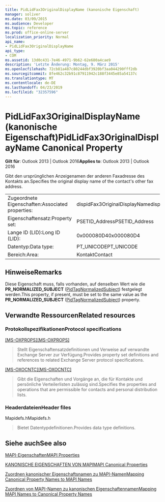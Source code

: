 ```yaml
---
title: PidLidFax3OriginalDisplayName (kanonische Eigenschaft)
manager: soliver
ms.date: 03/09/2015
ms.audience: Developer
ms.topic: reference
ms.prod: office-online-server
localization_priority: Normal
api_name:
- PidLidFax3OriginalDisplayName
api_type:
- COM
ms.assetid: 13d0c431-7e46-4971-9b62-62e680a4cae9
description: 'Letzte Änderung: Montag, 9. März 2015'
ms.openlocfilehash: 72cb81a487c80244dbf3920bf3aa044290fff2db
ms.sourcegitcommit: 8fe462c32b91c87911942c188f3445e85a54137c
ms.translationtype: MT
ms.contentlocale: de-DE
ms.lasthandoff: 04/23/2019
ms.locfileid: "32357596"
---
```

# <a name="pidlidfax3originaldisplayname-canonical-property"></a><span data-ttu-id="9343e-103">PidLidFax3OriginalDisplayName (kanonische Eigenschaft)</span><span class="sxs-lookup"><span data-stu-id="9343e-103">PidLidFax3OriginalDisplayName Canonical Property</span></span>

  
  
<span data-ttu-id="9343e-104">**Gilt für**: Outlook 2013 | Outlook 2016</span><span class="sxs-lookup"><span data-stu-id="9343e-104">**Applies to**: Outlook 2013 | Outlook 2016</span></span> 
  
<span data-ttu-id="9343e-105">Gibt den ursprünglichen Anzeigenamen der anderen Faxadresse des Kontakts an.</span><span class="sxs-lookup"><span data-stu-id="9343e-105">Specifies the original display name of the contact's other fax address.</span></span>
  
|||
|:-----|:-----|
|<span data-ttu-id="9343e-106">Zugeordnete Eigenschaften:</span><span class="sxs-lookup"><span data-stu-id="9343e-106">Associated properties:</span></span>  <br/> |<span data-ttu-id="9343e-107">dispidFax3OriginalDisplayName</span><span class="sxs-lookup"><span data-stu-id="9343e-107">dispidFax3OriginalDisplayName</span></span>  <br/> |
|<span data-ttu-id="9343e-108">Eigenschaftensatz:</span><span class="sxs-lookup"><span data-stu-id="9343e-108">Property set:</span></span>  <br/> |<span data-ttu-id="9343e-109">PSETID_Address</span><span class="sxs-lookup"><span data-stu-id="9343e-109">PSETID_Address</span></span>  <br/> |
|<span data-ttu-id="9343e-110">Lange ID (LID):</span><span class="sxs-lookup"><span data-stu-id="9343e-110">Long ID (LID):</span></span>  <br/> |<span data-ttu-id="9343e-111">0x000080D4</span><span class="sxs-lookup"><span data-stu-id="9343e-111">0x000080D4</span></span>  <br/> |
|<span data-ttu-id="9343e-112">Datentyp:</span><span class="sxs-lookup"><span data-stu-id="9343e-112">Data type:</span></span>  <br/> |<span data-ttu-id="9343e-113">PT_UNICODE</span><span class="sxs-lookup"><span data-stu-id="9343e-113">PT_UNICODE</span></span>  <br/> |
|<span data-ttu-id="9343e-114">Bereich:</span><span class="sxs-lookup"><span data-stu-id="9343e-114">Area:</span></span>  <br/> |<span data-ttu-id="9343e-115">Kontakt</span><span class="sxs-lookup"><span data-stu-id="9343e-115">Contact</span></span>  <br/> |
   
## <a name="remarks"></a><span data-ttu-id="9343e-116">Hinweise</span><span class="sxs-lookup"><span data-stu-id="9343e-116">Remarks</span></span>

<span data-ttu-id="9343e-117">Diese Eigenschaft muss, falls vorhanden, auf denselben Wert wie die **PR_NORMALIZED_SUBJECT** ([PidTagNormalizedSubject](pidtagnormalizedsubject-canonical-property.md)) festgelegt werden.</span><span class="sxs-lookup"><span data-stu-id="9343e-117">This property, if present, must be set to the same value as the **PR_NORMALIZED_SUBJECT** ([PidTagNormalizedSubject](pidtagnormalizedsubject-canonical-property.md)) property.</span></span>
  
## <a name="related-resources"></a><span data-ttu-id="9343e-118">Verwandte Ressourcen</span><span class="sxs-lookup"><span data-stu-id="9343e-118">Related resources</span></span>

### <a name="protocol-specifications"></a><span data-ttu-id="9343e-119">Protokollspezifikationen</span><span class="sxs-lookup"><span data-stu-id="9343e-119">Protocol specifications</span></span>

<span data-ttu-id="9343e-120">[[MS-OXPROPS]](https://msdn.microsoft.com/library/f6ab1613-aefe-447d-a49c-18217230b148%28Office.15%29.aspx)</span><span class="sxs-lookup"><span data-stu-id="9343e-120">[[MS-OXPROPS]](https://msdn.microsoft.com/library/f6ab1613-aefe-447d-a49c-18217230b148%28Office.15%29.aspx)</span></span>
  
> <span data-ttu-id="9343e-121">Stellt Eigenschaftensatzdefinitionen und Verweise auf verwandte Exchange Server zur Verfügung.</span><span class="sxs-lookup"><span data-stu-id="9343e-121">Provides property set definitions and references to related Exchange Server protocol specifications.</span></span>
    
<span data-ttu-id="9343e-122">[[MS-OXOCNTC]](https://msdn.microsoft.com/library/9b636532-9150-4836-9635-9c9b756c9ccf%28Office.15%29.aspx)</span><span class="sxs-lookup"><span data-stu-id="9343e-122">[[MS-OXOCNTC]](https://msdn.microsoft.com/library/9b636532-9150-4836-9635-9c9b756c9ccf%28Office.15%29.aspx)</span></span>
  
> <span data-ttu-id="9343e-123">Gibt die Eigenschaften und Vorgänge an, die für Kontakte und persönliche Verteilerlisten zulässig sind.</span><span class="sxs-lookup"><span data-stu-id="9343e-123">Specifies the properties and operations that are permissible for contacts and personal distribution lists.</span></span>
    
### <a name="header-files"></a><span data-ttu-id="9343e-124">Headerdateien</span><span class="sxs-lookup"><span data-stu-id="9343e-124">Header files</span></span>

<span data-ttu-id="9343e-125">Mapidefs.h</span><span class="sxs-lookup"><span data-stu-id="9343e-125">Mapidefs.h</span></span>
  
> <span data-ttu-id="9343e-126">Bietet Datentypdefinitionen.</span><span class="sxs-lookup"><span data-stu-id="9343e-126">Provides data type definitions.</span></span>
    
## <a name="see-also"></a><span data-ttu-id="9343e-127">Siehe auch</span><span class="sxs-lookup"><span data-stu-id="9343e-127">See also</span></span>



[<span data-ttu-id="9343e-128">MAPI-Eigenschaften</span><span class="sxs-lookup"><span data-stu-id="9343e-128">MAPI Properties</span></span>](mapi-properties.md)
  
[<span data-ttu-id="9343e-129">KANONISCHE EIGENSCHAFTEN VON MAPI</span><span class="sxs-lookup"><span data-stu-id="9343e-129">MAPI Canonical Properties</span></span>](mapi-canonical-properties.md)
  
[<span data-ttu-id="9343e-130">Zuordnen kanonischer Eigenschaftsnamen zu MAPI-Namen</span><span class="sxs-lookup"><span data-stu-id="9343e-130">Mapping Canonical Property Names to MAPI Names</span></span>](mapping-canonical-property-names-to-mapi-names.md)
  
[<span data-ttu-id="9343e-131">Zuordnen von MAPI-Namen zu kanonischen Eigenschaftennamen</span><span class="sxs-lookup"><span data-stu-id="9343e-131">Mapping MAPI Names to Canonical Property Names</span></span>](mapping-mapi-names-to-canonical-property-names.md)

